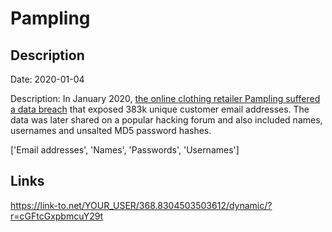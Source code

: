 # Pampling

## Description

Date: 2020-01-04

Description:
In January 2020, <a href="https://www.elespanol.com/omicrono/20200308/comprado-camiseta-pampling-cambia-contrasena-seguridad/473202676_0.html" target="_blank" rel="noopener">the online clothing retailer Pampling suffered a data breach</a> that exposed 383k unique customer email addresses. The data was later shared on a popular hacking forum and also included names, usernames and unsalted MD5 password hashes.


['Email addresses', 'Names', 'Passwords', 'Usernames']

## Links

https://link-to.net/YOUR_USER/368.8304503503612/dynamic/?r=cGFtcGxpbmcuY29t